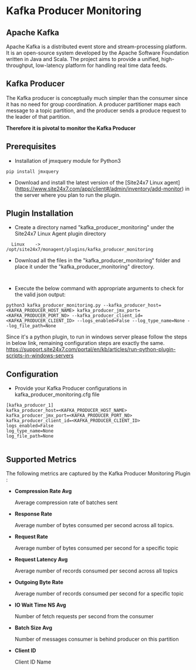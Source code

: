 # **Kafka Producer Monitoring**

## Apache Kafka

Apache Kafka is a distributed event store and stream-processing platform. It is an open-source system developed by the Apache Software Foundation written in Java and Scala. The project aims to provide a unified, high-throughput, low-latency platform for handling real time data feeds.

## Kafka Producer

The Kafka producer is conceptually much simpler than the consumer since it has no need for group coordination. A producer partitioner maps each message to a topic partition, and the producer sends a produce request to the leader of that partition.

**Therefore it is pivotal to monitor the Kafka Producer**

## Prerequisites
 - Installation of jmxquery module for Python3
```
pip install jmxquery
```

 - Download and install the latest version of the [Site24x7 Linux agent] (https://www.site24x7.com/app/client#/admin/inventory/add-monitor) in the server where you plan to run the plugin.

## Plugin Installation

- Create a directory named "kafka_producer_monitoring" under the Site24x7 Linux Agent plugin directory

```
  Linux    ->   /opt/site24x7/monagent/plugins/kafka_producer_monitoring
```

 - Download all the files in the "kafka_producer_monitoring" folder and place it under the "kafka_producer_monitoring" directory. 

```


```

- Execute the below command with appropriate arguments to check for the valid json output:

```
python3 kafka_producer_monitoring.py --kafka_producer_host=<KAFKA_PRODUCER_HOST_NAME> kafka_producer_jmx_port=<KAFKA_PRODUCER_PORT_NO> --kafka_producer_client_id=<KAFKA_PRODUCER_CLIENT_ID> --logs_enabled=False --log_type_name=None --log_file_path=None
```
Since it's a python plugin, to run in windows server please follow the steps in below link, remaining configuration steps are exactly the same.
https://support.site24x7.com/portal/en/kb/articles/run-python-plugin-scripts-in-windows-servers


## Configuration

- Provide your Kafka Producer configurations in kafka_producer_monitoring.cfg file

```
[kafka_producer_1]
kafka_producer_host=<KAFKA_PRODUCER_HOST_NAME>
kafka_producer_jmx_port=<KAFKA_PRODUCER_PORT_NO>
kafka_producer_client_id=<KAFKA_PRODUCER_CLIENT_ID>
logs_enabled=False
log_type_name=None
log_file_path=None


```

## Supported Metrics
The following metrics are captured by the Kafka Producer Monitoring Plugin :

- **Compression Rate Avg**
    
    Average compression rate of batches sent

- **Response Rate**
    
    Average number of bytes consumed per second across all topics.

- **Request Rate**

    Average number of bytes consumed per second for a specific topic

- **Request Latency Avg**

    Average number of records consumed per second across all topics

- **Outgoing Byte Rate**

    Average number of records consumed per second for a specific topic

- **IO Wait Time NS Avg**

    Number of fetch requests per second from the consumer

- **Batch Size Avg**

    Number of messages consumer is behind producer on this partition

- **Client ID**

    Client ID Name









